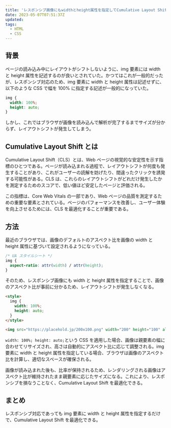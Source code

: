 ```yaml
---
title: 'レスポンシブ画像にもwidthとheight属性を指定してCumulative Layout Shiftを最適化する'
date: 2023-05-07T07:51:37Z
updated:
tags:
  - HTML
  - CSS
---
```


## 背景

ページの読み込み中にレイアウトがシフトしないように、img 要素には width と height 属性を記述するのが良いとされていた。かつてはこれが一般的だったが、レスポンシブ対応のため、img 要素に width と height 属性は記述せずに、以下のような CSS で幅を 100% に指定する記述が一般的になっていた。

```css
img {
  width: 100%;
  height: auto;
}
```

しかし、これではブラウザが画像を読み込んで解析が完了するまでサイズが分からず、レイアウトシフトが発生してしまう。

## Cumulative Layout Shift とは

Cumulative Layout Shift（CLS）とは、Web ページの視覚的な安定性を示す指標のひとつである。ページが読み込まれる過程で、レイアウトシフトが何度も発生することがあり、これがユーザーの読解を妨げたり、間違ったクリックを誘発する可能性がある。CLS は、これらのレイアウトシフトがどれだけ発生したかを測定するためのスコアで、低い値ほど安定したページと評価される。

この指標は、Core Web Vitals の一部であり、Web ページの品質を測定するための重要な要素とされている。ページのパフォーマンスを改善し、ユーザー体験を向上させるためには、CLS を最適化することが重要である。

## 方法

最近のブラウザでは、画像のデフォルトのアスペクト比を画像の width と height 属性に基づいて設定されるようになっている。

```css
/* UA スタイルシート */
img {
  aspect-ratio: attr(width) / attr(height);
}
```

そのため、レスポンシブ画像にも width と height 属性を指定することで、画像のアスペクト比が事前に分かるため、レイアウトシフトが発生しなくなる。

```html
<style>
  img {
    width: 100%;
    height: auto;
  }
</style>

<img src="https://placehold.jp/200x100.png" width="200" height="100" alt="" />
```

`width: 100%; height: auto;`という CSS を適用した場合、画像は親要素の幅に合わせてリサイズされ、高さは自動的にアスペクト比に応じて調整される。img 要素に width と height 属性を指定している場合、ブラウザは画像のアスペクト比を計算し、適切なスペースが確保される。

画像が読み込まれた後も、比率が保持されるため、レンダリングされる画像はアスペクト比が維持されたまま親要素に応じたサイズになる。これにより、レスポンシブを損なうことなく、Cumulative Layout Shift を最適化できる。

## まとめ

レスポンシブ対応であっても img 要素に width と height 属性を指定するだけで、Cumulative Layout Shift を最適化できる。
